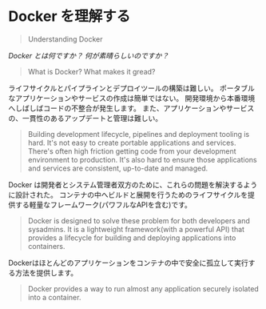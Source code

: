 # Docker を理解する 
>Understanding Docker

*Docker とは何ですか？ 何が素晴らしいのですか？*
>What is Docker? What makes it gread?

ライフサイクルとパイプラインとデプロイツールの構築は難しい。
ポータブルなアプリケーションやサービスの作成は簡単ではない。
開発環境から本番環境へしばしばコードの不整合が発生します。
また、アプリケーションやサービスの、一貫性のあるアップデートと管理は難しい。
>Building development lifecycle, pipelines and deployment tooling is hard.
>It's not easy to create portable applications and services.
>There's often high friction getting code from your development environment to production.
>It's also hard to ensure those applications and services are consistent, up-to-date and managed.

Docker は開発者とシステム管理者双方のために、これらの問題を解決するように設計された。
コンテナの中へビルドと展開を行うためのライフサイクルを提供する軽量なフレームワーク(パワフルなAPIを含む)です。
>Docker is designed to solve these problem for both developers and sysadmins.
>It is a lightweight framework(with a powerful API) that provides a lifecycle for building and deploying applications into containers.

Dockerはほとんどのアプリケーションをコンテナの中で安全に孤立して実行する方法を提供します。
>Docker provides a way to run almost any application securely isolated into a container.

